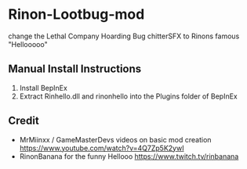 # Rinon-Lootbug-mod
change the Lethal Company Hoarding Bug chitterSFX to Rinons famous "Hellooooo"

## Manual Install Instructions
1. Install BepInEx
2. Extract Rinhello.dll and rinonhello into the Plugins folder of BepInEx

## Credit
- MrMiinxx / GameMasterDevs videos on basic mod creation https://www.youtube.com/watch?v=4Q7Zp5K2ywI
- RinonBanana for the funny Hellooo https://www.twitch.tv/rinbanana
